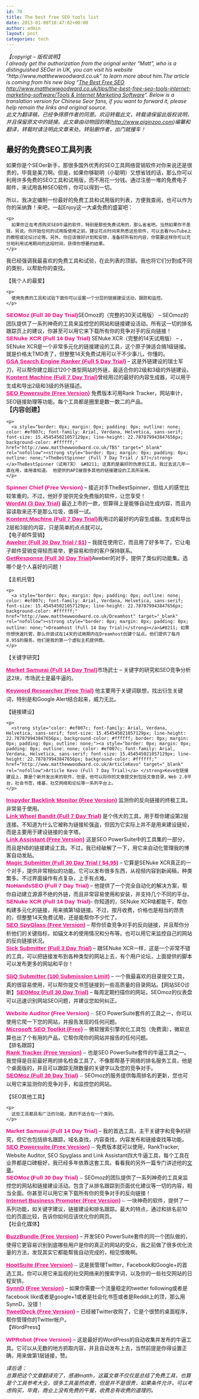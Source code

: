 ```yaml
---
id: 70
title: The best free SEO tools list
date: 2013-01-08T10:47:02+00:00
author: admin
layout: post
categories: tech
---
```

<div class="ennote" style="word-wrap: break-word; -webkit-nbsp-mode: space; -webkit-line-break: after-white-space;">
  <div>
    <em>【copyrigt &#8211; 版权说明】</em>
  </div>
  
  <div>
    <em>I already get the authorization from the orignal writer &#8220;Matt&#8221;, who is a distinguished SEOer in UK, you can visit his website &#8220;http://www.matthewwoodward.co.uk&#8221; to learn more about him.The article is coming from his new blog &#8220;<a title="Permanent Link to The Best Free SEO Tools &amp; Internet Marketing Software" href="http://www.matthewwoodward.co.uk/tips/the-best-free-seo-tools-internet-marketing-software/" rel="bookmark">The Best Free SEO http://www.matthewwoodward.co.uk/tips/the-best-free-seo-tools-internet-marketing-software/Tools & Internet Marketing Software</a>&#8220;. Below is a translation version for Chinese Seor fans, if you want to forward it, please help remain the links and original source.</em>
  </div>
  
  <div>
  </div>
  
  <div>
    <em>此文为翻译稿，已经争得原作者的同意。欢迎转载此文，转载请保留此版权说明，并且保留原文中的链接。此文章由动物园的猪(<a href="http://www.piginzoo.com/">http://www.piginzoo.com</a>)编纂和翻译，转载时请注明此文章来处。转贴删作者，出门就撞车！</em>
  </div>
  
  <div>
  </div>
  
  <h2>
    最好的免费SEO工具列表
  </h2>
  
  <div>
    如果你是个SEOer新手，那很多国外优秀的SEO工具网络营销软件对你来说还是很贵的，毕竟是美刀啊。但是，如果你够聪明（小聪明）又想省钱的话，那么你可以利用许多免费的SEO工具和试用版，而不用花一分钱。通过注册一堆的免费电子邮件，来试用各种SEO软件，你可以得到一切。
  </div>
  
  <div>
    <p>
      所以，我决定编制一份最好的免费工具和试用版的列表，方便我查阅，也可以作为你的采纳靠！来吧，一起Enjoy这一大桌免费的盛宴吧：
    </p>
    
    <p>
      如果你正在考虑购买SEO牛逼的软件，特别是那些免费试用的，那么省省吧。当然如果你不差钱，另说。你开始任何的试用版使用之前，建议花点时间来熟悉这些软件，可以去看YouTube上的教程或论坛讨论等。另外，你应该做好计划和安排，准备好所有的内容，你需要这样你可以充分地利用试用期间的这段时间，获得你想要的结果。
    </p>
  </div>
  
  <div>
    <p>
      我已经强调我最喜欢的免费工具和试验，在此列表的顶部。我也将它们分割成不同的类别，以帮助你的查找。
    </p>
  </div>
  
  <div>
    <p>
      【我个人的最爱】
    </p>
    
    <p>
      使用免费的工具和试验下面你可以设置一个分层的链接建设活动，跟踪和监控。
    </p>
  </div>
  
  <div>
    <a style="border: 0px; margin: 0px; padding: 0px; outline: none; color: #ef007c; text-decoration: initial; font-family: Arial, Verdana, Helvetica, sans-serif; font-size: 15.454545021057129px; line-height: 22.787879943847656px; background-color: #ffffff;" href="http://www.matthewwoodward.co.uk/SEOMoz" target="_blank" rel="nofollow"><strong style="border: 0px; margin: 0px; padding: 0px; outline: none;">SEOMoz (Full 30 Day Trial)</strong></a>SEOmoz的（完整的30天试用版） &#8211; SEOmoz的团队提供了一系列神奇的工具来监控您的网站和链接建设活动。所有这一切的排名跟踪页上的建议，你甚至可以用它来下载所有你的竞争对手的反向链接！
  </div>
  
  <div>
  </div>
  
  <div>
    <strong style="color: #ef007c; text-decoration: initial; font-family: Arial, Verdana, Helvetica, sans-serif; font-size: 15.454545021057129px; line-height: 22.787879943847656px; background-color: #ffffff; border: 0px; margin: 0px; padding: 0px; outline: none;"><a style="border: 0px; margin: 0px; padding: 0px; outline: none; color: #ef007c; text-decoration: initial; font-family: Arial, Verdana, Helvetica, sans-serif; font-size: 15.454545021057129px; line-height: 22.787879943847656px; background-color: #ffffff;" href="http://www.matthewwoodward.co.uk/SeNukeX" target="_blank" rel="nofollow">SENuke XCR (Full 14 Day Trial)</a> </strong>SENuke XCR（完整的14天试用版） &#8211; ，SENuke XCR是一个非常多元化的链接建设的工具，这个原子弹适合搞1级链接。就是价格太TMD贵了，但整整14天免费试用可以干不少事儿，你懂的。
  </div>
  
  <div>
  </div>
  
  <div>
    <a style="border: 0px; margin: 0px; padding: 0px; outline: none; color: #ef007c; font-family: Arial, Verdana, Helvetica, sans-serif; font-size: 15.454545021057129px; line-height: 22.787879943847656px; background-color: #ffffff;" href="http://www.matthewwoodward.co.uk/GSASearchEngineRanker" target="_blank" rel="nofollow"><strong style="border: 0px; margin: 0px; padding: 0px; outline: none;">GSA Search Engine Ranker (Full 5 Day Trial)</strong></a> &#8211; 这是外链建设的瑞士军刀，可以帮你建立超过120个类型网站的外链，最适合你的2级和3级的外链建设。
  </div>
  
  <div>
  </div>
  
  <div>
    <a style="border: 0px; margin: 0px; padding: 0px; outline: none; color: #ef007c; font-family: Arial, Verdana, Helvetica, sans-serif; font-size: 15.454545021057129px; line-height: 22.787879943847656px; background-color: #ffffff;" href="http://www.matthewwoodward.co.uk/KontentMachine" target="_blank" rel="nofollow"><strong style="border: 0px; margin: 0px; padding: 0px; outline: none;">Kontent Machine (Full 7 Day Trial)</strong></a>曾经用过的最好的内容生成器，可以用于生成和导出2级和3级的外链描述。
  </div>
  
  <div>
  </div>
  
  <div>
    <strong style="color: #ef007c; font-family: Arial, Verdana, Helvetica, sans-serif; font-size: 15.454545021057129px; line-height: 22.787879943847656px; background-color: #ffffff; border: 0px; margin: 0px; padding: 0px; outline: none;"><a style="border: 0px; margin: 0px; padding: 0px; outline: none; color: #ef007c; font-family: Arial, Verdana, Helvetica, sans-serif; font-size: 15.454545021057129px; line-height: 22.787879943847656px; background-color: #ffffff;" href="http://www.matthewwoodward.co.uk/SEOPowerSuite" target="_blank" rel="nofollow">SEO Powersuite (Free Version)</a> </strong>免费版本可用Rank Tracker，网站审计， SEO链接助理等功能。每个工具都是圈里是数一数二的产品。
  </div>
  
  <div>
  </div>
  
  <div>
    <h3 style="border: 0px; margin: 0px 0px 0.8em; padding: 0px; outline: none; color: #333333; font-size: 1.2em; font-family: Arial, Verdana, Helvetica, sans-serif;">
      【内容创建】
    </h3>
    
    <p>
      <a style="border: 0px; margin: 0px; padding: 0px; outline: none; color: #ef007c; font-family: Arial, Verdana, Helvetica, sans-serif; font-size: 15.454545021057129px; line-height: 22.787879943847656px; background-color: #ffffff;" href="http://www.matthewwoodward.co.uk/TBS" target="_blank" rel="nofollow"><strong style="border: 0px; margin: 0px; padding: 0px; outline: none;">TheBestSpinner (Full 7 Day Trial / $7)</strong></a>TheBestSpinner（试用7天） &#8211; 这真的是最好的伪原创工具，我过去这几年一直在用，谁用谁知道。 他提供的API被很多其他的链接建设的工具所采用。
    </p>
  </div>
  
  <div>
    <a style="border: 0px; margin: 0px; padding: 0px; outline: none; color: #ef007c; text-decoration: initial; font-family: Arial, Verdana, Helvetica, sans-serif; font-size: 15.454545021057129px; line-height: 22.787879943847656px; background-color: #ffffff;" href="http://www.matthewwoodward.co.uk/SpinnerChief" target="_blank" rel="nofollow"><strong style="border: 0px; margin: 0px; padding: 0px; outline: none;">Spinner Chief (Free Version)</strong></a> &#8211; 接近对手TheBestSpinner，但给人的感觉比较笨重的。不过，他好歹提供完全免费版的软件，让您享受！
  </div>
  
  <div>
  </div>
  
  <div>
    <a style="border: 0px; margin: 0px; padding: 0px; outline: none; color: #ef007c; font-family: Arial, Verdana, Helvetica, sans-serif; font-size: 15.454545021057129px; line-height: 22.787879943847656px; background-color: #ffffff;" href="http://www.matthewwoodward.co.uk/WordAiTrial" target="_blank" rel="nofollow"><strong style="border: 0px; margin: 0px; padding: 0px; outline: none;">WordAI (3 Day Trial)</strong></a> 最近上市的一款，但算得上是能够自动生成内容，而且内容读取来还不是那么垃圾，值得一试。
  </div>
  
  <div>
  </div>
  
  <div>
    <a style="border: 0px; margin: 0px; padding: 0px; outline: none; color: #ef007c; font-family: Arial, Verdana, Helvetica, sans-serif; font-size: 15.454545021057129px; line-height: 22.787879943847656px; background-color: #ffffff;" href="http://www.matthewwoodward.co.uk/KontentMachine" target="_blank" rel="nofollow"><strong style="border: 0px; margin: 0px; padding: 0px; outline: none;">Kontent Machine (Full 7 Day Trial)</strong></a>我用过的最好的内容生成器。生成和导出2层和3层的内容，只是简单的点点就可以。
  </div>
  
  <div>
  </div>
  
  <div>
    【电子邮件营销】
  </div>
  
  <div>
    <strong style="color: #ef007c; font-family: Arial, Verdana, Helvetica, sans-serif; font-size: 15.454545021057129px; line-height: 22.787879943847656px; background-color: #ffffff; border: 0px; margin: 0px; padding: 0px; outline: none;"><a style="border: 0px; margin: 0px; padding: 0px; outline: none; color: #ef007c; font-family: Arial, Verdana, Helvetica, sans-serif; font-size: 15.454545021057129px; line-height: 22.787879943847656px; background-color: #ffffff;" href="http://www.matthewwoodward.co.uk/Aweber" target="_blank" rel="nofollow">Aweber (Full 30 Day Trial / $1)</a> </strong> &#8211; 我就在使用它，而且用了好多年了，它让电子邮件营销变得轻而易举，更容易和你的客户保持联系。
  </div>
  
  <div>
  </div>
  
  <div>
    <a style="border: 0px; margin: 0px; padding: 0px; outline: none; color: #ef007c; font-family: Arial, Verdana, Helvetica, sans-serif; font-size: 15.454545021057129px; line-height: 22.787879943847656px; background-color: #ffffff;" href="http://www.matthewwoodward.co.uk/GetResponse" target="_blank" rel="nofollow"><strong style="border: 0px; margin: 0px; padding: 0px; outline: none;">GetResponse (Full 30 Day Trial)</strong></a>Aweber的对手，提供了类似的功能集。选哪个是个人喜好的问题！
  </div>
  
  <div>
    <p>
      【主机托管】
    </p>
    
    <p>
      <a style="border: 0px; margin: 0px; padding: 0px; outline: none; color: #ef007c; font-family: Arial, Verdana, Helvetica, sans-serif; font-size: 15.454545021057129px; line-height: 22.787879943847656px; background-color: #ffffff;" href="http://www.matthewwoodward.co.uk/Dreamhost" target="_blank" rel="nofollow"><strong style="border: 0px; margin: 0px; padding: 0px; outline: none;">Dreamhost (Full 14 Day Trial)</strong></a>&#8211; 如果你想快速托管，那么你尝试在14天的试用期内在Dreamhost创建个站点。他们提供了每月8.95$的服务。他们是我的第一个虚拟主机提供商。
    </p>
  </div>
  
  <div>
    【关键字研究】
  </div>
  
  <div>
    <p>
      <a style="border: 0px; margin: 0px; padding: 0px; outline: none; color: #ef007c; font-family: Arial, Verdana, Helvetica, sans-serif; font-size: 15.454545021057129px; line-height: 22.787879943847656px; background-color: #ffffff;" href="http://www.matthewwoodward.co.uk/MarketSamurai" target="_blank" rel="nofollow"><strong style="border: 0px; margin: 0px; padding: 0px; outline: none;">Market Samurai (Full 14 Day Trial)</strong></a>市场武士 &#8211; 关键字的研究和SEO竞争分析这2块，市场武士是最牛逼的。
    </p>
  </div>
  
  <div>
    <a style="border: 0px; margin: 0px; padding: 0px; outline: none; color: #ef007c; font-family: Arial, Verdana, Helvetica, sans-serif; font-size: 15.454545021057129px; line-height: 22.787879943847656px; background-color: #ffffff;" href="http://www.matthewwoodward.co.uk/KeywordResearcher" target="_blank" rel="nofollow"><strong style="border: 0px; margin: 0px; padding: 0px; outline: none;">Keyword Researcher (Free Trial)</strong></a> 他主要用于关键词联想，找出衍生关键词，特别是和Google Alert结合起来，威力无比。
  </div>
  
  <div>
    <p>
      【链接建设】
    </p>
    
    <p>
      <strong style="color: #ef007c; font-family: Arial, Verdana, Helvetica, sans-serif; font-size: 15.454545021057129px; line-height: 22.787879943847656px; background-color: #ffffff; border: 0px; margin: 0px; padding: 0px; outline: none;"><a style="border: 0px; margin: 0px; padding: 0px; outline: none; color: #ef007c; font-family: Arial, Verdana, Helvetica, sans-serif; font-size: 15.454545021057129px; line-height: 22.787879943847656px; background-color: #ffffff;" href="http://www.matthewwoodward.co.uk/ArticleKevo" target="_blank" rel="nofollow">Article Kevo (Full 7 Day Trial)</a> </strong>Kevo在链接建设上，算是个新开发出来的软件，但是，他可以将你的文章提交到包括文章目录，Web 2.0平台，社会书签，维基，社交网络和论坛等一系列平台上。
    </p>
  </div>
  
  <div>
    <a style="border: 0px; margin: 0px; padding: 0px; outline: none; color: #ef007c; font-family: Arial, Verdana, Helvetica, sans-serif; font-size: 15.454545021057129px; line-height: 22.787879943847656px; background-color: #ffffff;" href="http://www.matthewwoodward.co.uk/BLM" target="_blank" rel="nofollow"><strong style="border: 0px; margin: 0px; padding: 0px; outline: none;">Inspyder Backlink Monitor (Free Version)</strong></a> 监测你的反向链接的终极工具。非常易于使用。
  </div>
  
  <div>
  </div>
  
  <div>
    <a style="border: 0px; margin: 0px; padding: 0px; outline: none; color: #ef007c; font-family: Arial, Verdana, Helvetica, sans-serif; font-size: 15.454545021057129px; line-height: 22.787879943847656px; background-color: #ffffff;" href="http://www.matthewwoodward.co.uk/LWB" target="_blank" rel="nofollow"><strong style="border: 0px; margin: 0px; padding: 0px; outline: none;">Link Wheel Bandit (Full 7 Day Trial)</strong></a> 是个伟大的工具，用于帮你建设第2层连接。不知道为什么它被称为链接轮强盗，但因为它实际上并不是用来建设链轮，而是主要用于建设链接的金字塔。
  </div>
  
  <div>
  </div>
  
  <div>
    <strong style="color: #ef007c; font-family: Arial, Verdana, Helvetica, sans-serif; font-size: 15.454545021057129px; line-height: 22.787879943847656px; background-color: #ffffff; border: 0px; margin: 0px; padding: 0px; outline: none;"><a style="border: 0px; margin: 0px; padding: 0px; outline: none; color: #ef007c; font-family: Arial, Verdana, Helvetica, sans-serif; font-size: 15.454545021057129px; line-height: 22.787879943847656px; background-color: #ffffff;" href="http://www.matthewwoodward.co.uk/LinkAssistant" target="_blank" rel="nofollow">Link Assistant (Free Version)</a> </strong>这是SEO PowerSuite中的工具集的一部分，而且是NB的链接建设工具。不过，我已经破解了一下，用它来自动化管理我的博客自动发贴。
  </div>
  
  <div>
  </div>
  
  <div>
    <a style="border: 0px; margin: 0px; padding: 0px; outline: none; color: #ef007c; font-family: Arial, Verdana, Helvetica, sans-serif; font-size: 15.454545021057129px; line-height: 22.787879943847656px; background-color: #ffffff;" href="http://www.matthewwoodward.co.uk/MagicSubmitter" target="_blank" rel="nofollow"><strong style="border: 0px; margin: 0px; padding: 0px; outline: none;">Magic Submitter (Full 30 Day Trial / $4.95)</strong></a> &#8211; 它算是SENuke XCR真正的一个对手，提供非常相似的功能。它可以发布很多东西，从视频内容到新闻稿，种类繁多。不过界面操作有点复杂，上手有点难。
  </div>
  
  <div>
  </div>
  
  <div>
    <a style="border: 0px; margin: 0px; padding: 0px; outline: none; color: #ef007c; text-decoration: initial; font-family: Arial, Verdana, Helvetica, sans-serif; font-size: 15.454545021057129px; line-height: 22.787879943847656px; background-color: #ffffff;" href="http://www.matthewwoodward.co.uk/NoHandsSEO" target="_blank" rel="nofollow"><strong style="border: 0px; margin: 0px; padding: 0px; outline: none;">NoHandsSEO (Full 7 Day Trial)</strong></a> &#8211; 他提供了一个完全自动化的解决方案，帮你自动建立源源不绝的外链，而且非常容易使用和安装，并支持几个不同的平台。
  </div>
  
  <div>
  </div>
  
  <div>
    <a style="border: 0px; margin: 0px; padding: 0px; outline: none; color: #ef007c; text-decoration: initial; font-family: Arial, Verdana, Helvetica, sans-serif; font-size: 15.454545021057129px; line-height: 22.787879943847656px; background-color: #ffffff;" href="http://www.matthewwoodward.co.uk/SeNukeX" target="_blank" rel="nofollow"><strong style="border: 0px; margin: 0px; padding: 0px; outline: none;">SENuke XCR (Full 14 Day Trial)</strong></a>&#8211; 你知道的，SENuke XCR啥都能干，帮你构建多元化的链接，用来搞第1级链接。不过，按月收费，价格也是相当的昂贵的，但整整14天免费试用，还是能帮你不少忙了。
  </div>
  
  <div>
  </div>
  
  <div>
    <strong style="color: #ef007c; font-family: Arial, Verdana, Helvetica, sans-serif; font-size: 15.454545021057129px; line-height: 22.787879943847656px; background-color: #ffffff; border: 0px; margin: 0px; padding: 0px; outline: none;"><a style="border: 0px; margin: 0px; padding: 0px; outline: none; color: #ef007c; font-family: Arial, Verdana, Helvetica, sans-serif; font-size: 15.454545021057129px; line-height: 22.787879943847656px; background-color: #ffffff;" href="http://www.matthewwoodward.co.uk/SEOSpyGlass" target="_blank" rel="nofollow">SEO SpyGlass (Free Version)</a> </strong> &#8211; 帮你侦查竞争对手的反向链接，并且帮你分析他们的关键指标，如锚文本的使用情况和分布等。也可以用它来监控自己的网站的反向链接状况。
  </div>
  
  <div>
  </div>
  
  <div>
    <a style="border: 0px; margin: 0px; padding: 0px; outline: none; color: #ef007c; font-family: Arial, Verdana, Helvetica, sans-serif; font-size: 15.454545021057129px; line-height: 22.787879943847656px; background-color: #ffffff;" href="http://www.matthewwoodward.co.uk/SickSubmitter" target="_blank" rel="nofollow"><strong style="border: 0px; margin: 0px; padding: 0px; outline: none;">Sick Submitter (Full 3 Day Trial)</strong></a> &#8211; 跟SENuke XCR一样，这是一个非常不错的工具，可以把链接发布到各种类型的网站上去，有个用户论坛，上面提供的脚本可以发布更多的网站和平台！
  </div>
  
  <div>
    <p>
      <a style="border: 0px; margin: 0px; padding: 0px; outline: none; color: #ef007c; font-family: Arial, Verdana, Helvetica, sans-serif; font-size: 15.454545021057129px; line-height: 22.787879943847656px; background-color: #ffffff;" href="http://www.matthewwoodward.co.uk/SliQSubmitter" target="_blank" rel="nofollow"><strong style="border: 0px; margin: 0px; padding: 0px; outline: none;">SliQ Submitter (100 Submission Limit)</strong></a> &#8211; 一个我最喜欢的目录提交工具，真的很容易使用，可以帮你提交书签链接到一些高质量的目录网站。【网站SEO诊断】<a style="border: 0px; margin: 0px; padding: 0px; outline: none; color: #ef007c; font-family: Arial, Verdana, Helvetica, sans-serif; font-size: 15.454545021057129px; line-height: 22.787879943847656px; background-color: #ffffff;" href="http://www.matthewwoodward.co.uk/SEOMoz" target="_blank" rel="nofollow"><strong style="border: 0px; margin: 0px; padding: 0px; outline: none;">SEOMoz (Full 30 Day Trial)</strong></a> &#8211; 每周定期扫描你的网站，SEOmoz的仪表盘可以迅速识别网站SEO问题，并建议您如何纠正。
    </p>
  </div>
  
  <div>
    <a style="border: 0px; margin: 0px; padding: 0px; outline: none; color: #ef007c; text-decoration: initial; font-family: Arial, Verdana, Helvetica, sans-serif; font-size: 15.454545021057129px; line-height: 22.787879943847656px; background-color: #ffffff;" href="http://www.matthewwoodward.co.uk/WebsiteAuditor" target="_blank" rel="nofollow"><strong style="border: 0px; margin: 0px; padding: 0px; outline: none;">Website Auditor (Free Version)</strong></a><span style="color: #404040; font-family: Arial, Verdana, Helvetica, sans-serif; font-size: 15.454545021057129px; line-height: 22.787879943847656px; background-color: #ffffff;"> &#8211; </span> SEO PowerSuite套件的工具之一，你可以使用它爬一下您的网站，并报告发现的任何问题。
  </div>
  
  <div>
  </div>
  
  <div>
    <a style="border: 0px; margin: 0px; padding: 0px; outline: none; color: #ef007c; font-family: Arial, Verdana, Helvetica, sans-serif; font-size: 15.454545021057129px; line-height: 22.787879943847656px; background-color: #ffffff;" href="http://www.microsoft.com/web/seo/" target="_blank" rel="nofollow"><strong style="border: 0px; margin: 0px; padding: 0px; outline: none;">Microsoft SEO Toolkit (Free)</strong></a><span style="color: #404040; font-family: Arial, Verdana, Helvetica, sans-serif; font-size: 15.454545021057129px; line-height: 22.787879943847656px; background-color: #ffffff;"> &#8211; </span>微软搜索引擎优化工具包（免费滴），微软总算也出了个有用的产品，它帮你爬你的网站并报告的任何问题。
  </div>
  
  <div>
  </div>
  
  <div>
    【排名跟踪】
  </div>
  
  <div>
  </div>
  
  <div>
    <a style="border: 0px; margin: 0px; padding: 0px; outline: none; color: #ef007c; font-family: Arial, Verdana, Helvetica, sans-serif; font-size: 15.454545021057129px; line-height: 22.787879943847656px; background-color: #ffffff;" href="http://www.matthewwoodward.co.uk/RankTracker" target="_blank" rel="nofollow"><strong style="border: 0px; margin: 0px; padding: 0px; outline: none;">Rank Tracker (Free Version)</strong></a><span style="color: #404040; font-family: Arial, Verdana, Helvetica, sans-serif; font-size: 15.454545021057129px; line-height: 22.787879943847656px; background-color: #ffffff;"> &#8211;</span> 也是SEO PowerSuite套件的牛逼工具之一。我觉得是目前最好用的排名检查工具了。不像那帮基于网络的排名服务工具，他是个桌面版的，并且可以跟踪无限数量的关键字以及您的竞争对手。
  </div>
  
  <div>
  </div>
  
  <div>
    <a style="border: 0px; margin: 0px; padding: 0px; outline: none; color: #ef007c; font-family: Arial, Verdana, Helvetica, sans-serif; font-size: 15.454545021057129px; line-height: 22.787879943847656px; background-color: #ffffff;" href="http://www.matthewwoodward.co.uk/SEOMoz" target="_blank" rel="nofollow"><strong style="border: 0px; margin: 0px; padding: 0px; outline: none;">SEOMoz (Full 30 Day Trial)</strong></a><span style="color: #404040; font-family: Arial, Verdana, Helvetica, sans-serif; font-size: 15.454545021057129px; line-height: 22.787879943847656px; background-color: #ffffff;"> &#8211; </span>SEOmoz的服务提供每周排名的更新，您也可以用它来监测你的竞争对手，和监控您的网站。
  </div>
  
  <div>
  </div>
  
  <div>
    <p>
      【SEO其他工具】
    </p>
    
    <p>
      这些工具都具有广泛的功能，真的不适合在一个类别。
    </p>
  </div>
  
  <div>
    <a style="border: 0px; margin: 0px; padding: 0px; outline: none; color: #ef007c; text-decoration: initial; font-family: Arial, Verdana, Helvetica, sans-serif; font-size: 15.454545021057129px; line-height: 22.787879943847656px; background-color: #ffffff;" href="http://www.matthewwoodward.co.uk/MarketSamurai" target="_blank" rel="nofollow"><strong style="border: 0px; margin: 0px; padding: 0px; outline: none;">Market Samurai (Full 14 Day Trial)</strong></a> &#8211; 我的首选工具，主干关键字和竞争的研究，但它也包括排名跟踪，域名查找，内容查找，内容发布和链接查找等功能。
  </div>
  
  <div>
  </div>
  
  <div>
    <a style="border: 0px; margin: 0px; padding: 0px; outline: none; color: #ef007c; font-family: Arial, Verdana, Helvetica, sans-serif; font-size: 15.454545021057129px; line-height: 22.787879943847656px; background-color: #ffffff;" href="http://www.matthewwoodward.co.uk/SEOPowerSuite" target="_blank" rel="nofollow"><strong style="border: 0px; margin: 0px; padding: 0px; outline: none;">SEO Powersuite (Free Version)</strong></a><span style="color: #404040; font-family: Arial, Verdana, Helvetica, sans-serif; font-size: 15.454545021057129px; line-height: 22.787879943847656px; background-color: #ffffff;"> &#8211; </span>免费版本就可以使用，RankTracker, Website Auditor, SEO Spyglass and Link Assistant四大牛逼工具，每个工具在业界都是口碑极好，我已经多年依靠这套工具。看看我的另外一篇专门讲述他的<a href="http://www.matthewwoodward.co.uk/reviews/seo-powersuite-review-essential-seo-tools/" rel="nofollow">文章</a>。
  </div>
  
  <div>
  </div>
  
  <div>
    <a style="border: 0px; margin: 0px; padding: 0px; outline: none; color: #ef007c; text-decoration: initial; font-family: Arial, Verdana, Helvetica, sans-serif; font-size: 15.454545021057129px; line-height: 22.787879943847656px; background-color: #ffffff;" href="http://www.matthewwoodward.co.uk/SEOMoz" target="_blank" rel="nofollow"><strong style="border: 0px; margin: 0px; padding: 0px; outline: none;">SEOMoz (Full 30 Day Trial)</strong></a><span style="color: #404040; font-family: Arial, Verdana, Helvetica, sans-serif; font-size: 15.454545021057129px; line-height: 22.787879943847656px; background-color: #ffffff;"> &#8211; </span>SEOmoz的团队提供了一系列神奇的工具来监控您的网站和链接建设活动。包含了从排名跟踪到页面优化建议等一切的内容，相当全面。你甚至可以用它来下载所有你的竞争对手的反向链接！
  </div>
  
  <div>
    <a style="border: 0px; margin: 0px; padding: 0px; outline: none; color: #ef007c; font-family: Arial, Verdana, Helvetica, sans-serif; font-size: 15.454545021057129px; line-height: 22.787879943847656px; background-color: #ffffff;" href="http://www.matthewwoodward.co.uk/IBP" target="_blank" rel="nofollow"><strong style="border: 0px; margin: 0px; padding: 0px; outline: none;">Internet Business Promoter (Free Version)</strong></a><span style="color: #404040; font-family: Arial, Verdana, Helvetica, sans-serif; font-size: 15.454545021057129px; line-height: 22.787879943847656px; background-color: #ffffff;"> &#8211; </span>一块神奇的软件，提供了一系列功能，如关键字建议，链接建设和排名跟踪。最大的特点，通过和排名前10位的页面比较，告诉你如何应该优化你的网页。
  </div>
  
  <div>
  </div>
  
  <div>
    【社会化媒体】
  </div>
  
  <div>
    <p>
      <a style="border: 0px; margin: 0px; padding: 0px; outline: none; color: #ef007c; font-family: Arial, Verdana, Helvetica, sans-serif; font-size: 15.454545021057129px; line-height: 22.787879943847656px; background-color: #ffffff;" href="http://www.matthewwoodward.co.uk/BuzzBundle" target="_blank" rel="nofollow"><strong style="border: 0px; margin: 0px; padding: 0px; outline: none;">BuzzBundle (Free Version)</strong></a> &#8211; 开发SEO PowerSuite套件的同一个团队做的，使得它更容易识别到底哪些用户是你的真正的网站的受众，我之前做了很多优化流量的方法，发现其实它都能帮我自动完成的，相见恨晚啊。
    </p>
  </div>
  
  <div>
    <a style="border: 0px; margin: 0px; padding: 0px; outline: none; color: #ef007c; font-family: Arial, Verdana, Helvetica, sans-serif; font-size: 15.454545021057129px; line-height: 22.787879943847656px; background-color: #ffffff;" href="http://hootsuite.com/" target="_blank" rel="nofollow"><strong style="border: 0px; margin: 0px; padding: 0px; outline: none;">HootSuite (Free Version)</strong></a><span style="color: #404040; font-family: Arial, Verdana, Helvetica, sans-serif; font-size: 15.454545021057129px; line-height: 22.787879943847656px; background-color: #ffffff;"> &#8211; </span>这是我管理Twitter，Facebook和Google+的首选工具。你可以用它来监视的社交网络来的搜索字词，以及你的一些社交网站的日程安排。
  </div>
  
  <div>
  </div>
  
  <div>
    <a style="border: 0px; margin: 0px; padding: 0px; outline: none; color: #ef007c; font-family: Arial, Verdana, Helvetica, sans-serif; font-size: 15.454545021057129px; line-height: 22.787879943847656px; background-color: #ffffff;" href="http://www.matthewwoodward.co.uk/Synnd" target="_blank" rel="nofollow"><strong style="border: 0px; margin: 0px; padding: 0px; outline: none;">SynnD (Free Version)</strong></a> &#8211; 如果你需要一个流量稳定的twetter following或者是facebook like或者是google+1或者是社会化书签或者是Reddit上的顶，那么用SynnD，没错！
  </div>
  
  <div>
  </div>
  
  <div>
    <a style="border: 0px; margin: 0px; padding: 0px; outline: none; color: #ef007c; font-family: Arial, Verdana, Helvetica, sans-serif; font-size: 15.454545021057129px; line-height: 22.787879943847656px; background-color: #ffffff;" href="http://www.tweetdeck.com/" target="_blank" rel="nofollow"><strong style="border: 0px; margin: 0px; padding: 0px; outline: none;">TweetDeck (Free Version)</strong></a> &#8211; 已经被Twitter收购了，它是个很赞的桌面程序，帮你管理你的Twitter帐户。
  </div>
  
  <div>
  </div>
  
  <div>
    【WordPress】
  </div>
  
  <div>
    <p>
      <strong style="color: #ef007c; text-decoration: initial; font-family: Arial, Verdana, Helvetica, sans-serif; font-size: 15.454545021057129px; line-height: 22.787879943847656px; background-color: #ffffff; border: 0px; margin: 0px; padding: 0px; outline: none;"><a style="border: 0px; margin: 0px; padding: 0px; outline: none; color: #ef007c; text-decoration: initial; font-family: Arial, Verdana, Helvetica, sans-serif; font-size: 15.454545021057129px; line-height: 22.787879943847656px; background-color: #ffffff;" href="http://www.matthewwoodward.co.uk/WPRobot" target="_blank" rel="nofollow">WPRobot (Free Version)</a> </strong> &#8211; 这是最好的WordPress的自动收集并发布的牛逼工具。它可以从无数的地方抓取内容，并且自动发布上去，当然前提是你得设置正确，用来做第1层链接，赞。
    </p>
  </div>
  
  <div>
    <em>译后语：</em>
  </div>
  
  <div>
  </div>
  
  <div>
    <em>总算把这个文章翻译完了，感谢matth，这篇文章不仅仅是总结了免费工具，也算是个工具参考大全，很多工具虽然收费，但是并不是很贵，如果条件允许，可以考虑购买，毕竟，商业上没有免费的午餐，收费总有收费的道理的。</em>
  </div>
</div>